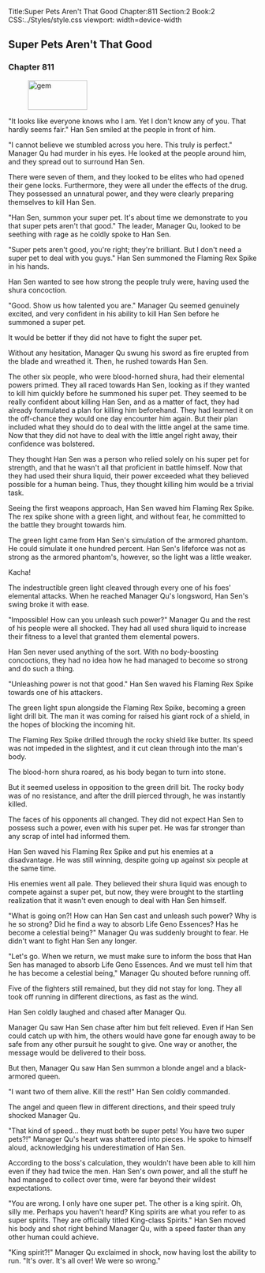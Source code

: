 Title:Super Pets Aren't That Good 
Chapter:811 
Section:2 
Book:2 
CSS:../Styles/style.css 
viewport: width=device-width
  
## Super Pets Aren't That Good
### Chapter 811 
<figure>
	<img src="../Images/gem.gif" alt="gem" id="gem" width="120" height="60" />
</figure>
  

  
  "It looks like everyone knows who I am. Yet I don't know any of you. That hardly seems fair." Han Sen smiled at the people in front of him.

"I cannot believe we stumbled across you here. This truly is perfect." Manager Qu had murder in his eyes. He looked at the people around him, and they spread out to surround Han Sen.

There were seven of them, and they looked to be elites who had opened their gene locks. Furthermore, they were all under the effects of the drug. They possessed an unnatural power, and they were clearly preparing themselves to kill Han Sen.

"Han Sen, summon your super pet. It's about time we demonstrate to you that super pets aren't that good." The leader, Manager Qu, looked to be seething with rage as he coldly spoke to Han Sen.

"Super pets aren't good, you're right; they're brilliant. But I don't need a super pet to deal with you guys." Han Sen summoned the Flaming Rex Spike in his hands.

Han Sen wanted to see how strong the people truly were, having used the shura concoction.

"Good. Show us how talented you are." Manager Qu seemed genuinely excited, and very confident in his ability to kill Han Sen before he summoned a super pet.

It would be better if they did not have to fight the super pet.

Without any hesitation, Manager Qu swung his sword as fire erupted from the blade and wreathed it. Then, he rushed towards Han Sen.

The other six people, who were blood-horned shura, had their elemental powers primed. They all raced towards Han Sen, looking as if they wanted to kill him quickly before he summoned his super pet. They seemed to be really confident about killing Han Sen, and as a matter of fact, they had already formulated a plan for killing him beforehand. They had learned it on the off-chance they would one day encounter him again. But their plan included what they should do to deal with the little angel at the same time. Now that they did not have to deal with the little angel right away, their confidence was bolstered.

They thought Han Sen was a person who relied solely on his super pet for strength, and that he wasn't all that proficient in battle himself. Now that they had used their shura liquid, their power exceeded what they believed possible for a human being. Thus, they thought killing him would be a trivial task.

Seeing the first weapons approach, Han Sen waved him Flaming Rex Spike. The rex spike shone with a green light, and without fear, he committed to the battle they brought towards him.

The green light came from Han Sen's simulation of the armored phantom. He could simulate it one hundred percent. Han Sen's lifeforce was not as strong as the armored phantom's, however, so the light was a little weaker.

Kacha!

The indestructible green light cleaved through every one of his foes' elemental attacks. When he reached Manager Qu's longsword, Han Sen's swing broke it with ease.

"Impossible! How can you unleash such power?" Manager Qu and the rest of his people were all shocked. They had all used shura liquid to increase their fitness to a level that granted them elemental powers.

Han Sen never used anything of the sort. With no body-boosting concoctions, they had no idea how he had managed to become so strong and do such a thing.

"Unleashing power is not that good." Han Sen waved his Flaming Rex Spike towards one of his attackers.

The green light spun alongside the Flaming Rex Spike, becoming a green light drill bit. The man it was coming for raised his giant rock of a shield, in the hopes of blocking the incoming hit.

The Flaming Rex Spike drilled through the rocky shield like butter. Its speed was not impeded in the slightest, and it cut clean through into the man's body.

The blood-horn shura roared, as his body began to turn into stone.

But it seemed useless in opposition to the green drill bit. The rocky body was of no resistance, and after the drill pierced through, he was instantly killed.

The faces of his opponents all changed. They did not expect Han Sen to possess such a power, even with his super pet. He was far stronger than any scrap of intel had informed them.

Han Sen waved his Flaming Rex Spike and put his enemies at a disadvantage. He was still winning, despite going up against six people at the same time.

His enemies went all pale. They believed their shura liquid was enough to compete against a super pet, but now, they were brought to the startling realization that it wasn't even enough to deal with Han Sen himself.

"What is going on?! How can Han Sen cast and unleash such power? Why is he so strong? Did he find a way to absorb Life Geno Essences? Has he become a celestial being?" Manager Qu was suddenly brought to fear. He didn't want to fight Han Sen any longer.

"Let's go. When we return, we must make sure to inform the boss that Han Sen has managed to absorb Life Geno Essences. And we must tell him that he has become a celestial being," Manager Qu shouted before running off.

Five of the fighters still remained, but they did not stay for long. They all took off running in different directions, as fast as the wind.

Han Sen coldly laughed and chased after Manager Qu.

Manager Qu saw Han Sen chase after him but felt relieved. Even if Han Sen could catch up with him, the others would have gone far enough away to be safe from any other pursuit he sought to give. One way or another, the message would be delivered to their boss.

But then, Manager Qu saw Han Sen summon a blonde angel and a black-armored queen.

"I want two of them alive. Kill the rest!" Han Sen coldly commanded.

The angel and queen flew in different directions, and their speed truly shocked Manager Qu.

"That kind of speed... they must both be super pets! You have two super pets?!" Manager Qu's heart was shattered into pieces. He spoke to himself aloud, acknowledging his underestimation of Han Sen.

According to the boss's calculation, they wouldn't have been able to kill him even if they had twice the men. Han Sen's own power, and all the stuff he had managed to collect over time, were far beyond their wildest expectations.

"You are wrong. I only have one super pet. The other is a king spirit. Oh, silly me. Perhaps you haven't heard? King spirits are what you refer to as super spirits. They are officially titled King-class Spirits." Han Sen moved his body and shot right behind Manager Qu, with a speed faster than any other human could achieve.

"King spirit?!" Manager Qu exclaimed in shock, now having lost the ability to run. "It's over. It's all over! We were so wrong."
